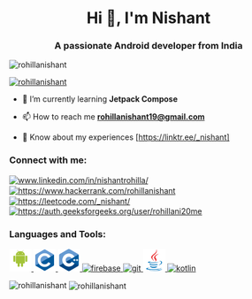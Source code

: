 <h1 align="center">Hi 👋, I'm Nishant</h1>
<h3 align="center">A passionate Android developer from India</h3>

<p align="left"> <img src="https://komarev.com/ghpvc/?username=rohillanishant&label=Profile%20views&color=0e75b6&style=flat" alt="rohillanishant" /> </p>

<p align="left"> <a href="https://github.com/ryo-ma/github-profile-trophy"><img src="https://github-profile-trophy.vercel.app/?username=rohillanishant" alt="rohillanishant" /></a> </p>

- 🌱 I’m currently learning **Jetpack Compose**

- 📫 How to reach me **rohillanishant19@gmail.com**

- 📄 Know about my experiences [https://linktr.ee/_nishant]

<h3 align="left">Connect with me:</h3>
<p align="left">
<a href="https://linkedin.com/in/www.linkedin.com/in/nishantrohilla/" target="blank"><img align="center" src="https://raw.githubusercontent.com/rahuldkjain/github-profile-readme-generator/master/src/images/icons/Social/linked-in-alt.svg" alt="www.linkedin.com/in/nishantrohilla/" height="30" width="40" /></a>
<a href="https://www.hackerrank.com/https://www.hackerrank.com/rohillanishant" target="blank"><img align="center" src="https://raw.githubusercontent.com/rahuldkjain/github-profile-readme-generator/master/src/images/icons/Social/hackerrank.svg" alt="https://www.hackerrank.com/rohillanishant" height="30" width="40" /></a>
<a href="https://www.leetcode.com/https://leetcode.com/_nishant/" target="blank"><img align="center" src="https://raw.githubusercontent.com/rahuldkjain/github-profile-readme-generator/master/src/images/icons/Social/leet-code.svg" alt="https://leetcode.com/_nishant/" height="30" width="40" /></a>
<a href="https://auth.geeksforgeeks.org/user/https://auth.geeksforgeeks.org/user/rohillani20me" target="blank"><img align="center" src="https://raw.githubusercontent.com/rahuldkjain/github-profile-readme-generator/master/src/images/icons/Social/geeks-for-geeks.svg" alt="https://auth.geeksforgeeks.org/user/rohillani20me" height="30" width="40" /></a>
</p>

<h3 align="left">Languages and Tools:</h3>
<p align="left"> <a href="https://developer.android.com" target="_blank" rel="noreferrer"> <img src="https://raw.githubusercontent.com/devicons/devicon/master/icons/android/android-original-wordmark.svg" alt="android" width="40" height="40"/> </a> <a href="https://www.cprogramming.com/" target="_blank" rel="noreferrer"> <img src="https://raw.githubusercontent.com/devicons/devicon/master/icons/c/c-original.svg" alt="c" width="40" height="40"/> </a> <a href="https://www.w3schools.com/cpp/" target="_blank" rel="noreferrer"> <img src="https://raw.githubusercontent.com/devicons/devicon/master/icons/cplusplus/cplusplus-original.svg" alt="cplusplus" width="40" height="40"/> </a> <a href="https://firebase.google.com/" target="_blank" rel="noreferrer"> <img src="https://www.vectorlogo.zone/logos/firebase/firebase-icon.svg" alt="firebase" width="40" height="40"/> </a> <a href="https://git-scm.com/" target="_blank" rel="noreferrer"> <img src="https://www.vectorlogo.zone/logos/git-scm/git-scm-icon.svg" alt="git" width="40" height="40"/> </a> <a href="https://www.java.com" target="_blank" rel="noreferrer"> <img src="https://raw.githubusercontent.com/devicons/devicon/master/icons/java/java-original.svg" alt="java" width="40" height="40"/> </a> <a href="https://kotlinlang.org" target="_blank" rel="noreferrer"> <img src="https://www.vectorlogo.zone/logos/kotlinlang/kotlinlang-icon.svg" alt="kotlin" width="40" height="40"/> </a> </p>

<p><img align="left" src="https://github-readme-stats.vercel.app/api/top-langs?username=rohillanishant&show_icons=true&locale=en&layout=compact" alt="rohillanishant" /></p>

<p>&nbsp;<img align="center" src="https://github-readme-stats.vercel.app/api?username=rohillanishant&show_icons=true&locale=en" alt="rohillanishant" /></p>
